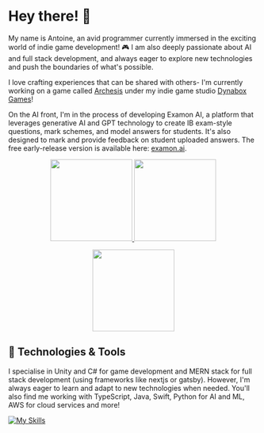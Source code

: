 # Hey there! 👋

My name is Antoine, an avid programmer currently immersed in the exciting world of indie game development! 🎮 I am also deeply passionate about AI and full stack development, and always eager to explore new technologies and push the boundaries of what's possible.

I love crafting experiences that can be shared with others- I'm currently working on a game called [Archesis](https://store.steampowered.com/app/2369930/Archesis/) under my indie game studio [Dynabox Games](https://www.dynaboxgames.com)!

On the AI front, I'm in the process of developing Examon AI, a platform that leverages generative AI and GPT technology to create IB exam-style questions, mark schemes, and model answers for students. It's also designed to mark and provide feedback on student uploaded answers. The free early-release version is available here: [examon.ai](https://examon.ai).

<p align="center">
  <a href="https://github.com/antoinekllee">
    <img height="165em" src="https://github-readme-stats-antoinekllee.vercel.app/api?username=antoinekllee&show_icons=true&theme=dracula&include_all_commits" />
  </a>
  <a href="https://github.com/antoinekllee">
    <img height="165em" src="https://github-readme-stats-antoinekllee.vercel.app/api/top-langs/?username=antoinekllee&langs_count=8&layout=compact&theme=dracula&exclude_repo=Archesis,The-Shadow-Crossing,Warlandia,Synergy-Interactive-Game" /> 
  </a>
</p>
<p align="center">
    <a href="https://github.com/antoinekllee">
    <img height="165em" src="https://streak-stats.demolab.com?user=antoinekllee&theme=dracula&card_width=550" />
  </a>
</p>

## 🔧 Technologies & Tools

I specialise in Unity and C# for game development and MERN stack for full stack development (using frameworks like nextjs or gatsby). However, I'm always eager to learn and adapt to new technologies when needed. You'll also find me working with TypeScript, Java, Swift, Python for AI and ML, AWS for cloud services and more!

[![My Skills](https://skillicons.dev/icons?i=nodejs,express,ts,js,nextjs,mongodb,py,flask,aws,html,css,gatsby,react,unity,cs,github,d3,dynamodb,java,raspberrypi,postman,firebase,postgres,sequelize,sqlite,pytorch,tensorflow,vscode,ai,ps,figma,eclipse,cpp&perline=5)](https://skillicons.dev)
